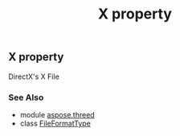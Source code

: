 ﻿---
title: X property
second_title: Aspose.3D for Python via .NET API References
description: 
type: docs
weight: 250
url: /python-net/aspose.threed/fileformattype/x/
is_root: false
---

## X property


DirectX's X File

### See Also
* module [aspose.threed](../../)
* class [FileFormatType](/3d/python-net/aspose.threed/fileformattype)
